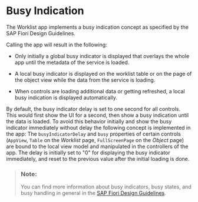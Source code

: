 <!-- loioabf1744dd30a46f1902088cadd65fbfc -->

# Busy Indication

The Worklist app implements a busy indication concept as specified by the SAP Fiori Design Guidelines.

Calling the app will result in the following:

-   Only initially a global busy indicator is displayed that overlays the whole app until the metadata of the service is loaded.

-   A local busy indicator is displayed on the worklist table or on the page of the object view while the data from the service is loading.

-   When controls are loading additional data or getting refreshed, a local busy indication is displayed automatically.


By default, the busy indicator delay is set to one second for all controls. This would first show the UI for a second, then show a busy indication until the data is loaded. To avoid this behavior initially and show the busy indicator immediately without delay the following concept is implemented in the app: The `busyIndicatorDelay` and `busy` properties of certain controls \(`AppView`, `Table` on the *Worklist* page, `FullScreenPage` on the *Object* page\) are bound to the local view model and manipulated in the controllers of the app. The delay is initially set to "0" for displaying the busy indicator immediately, and reset to the previous value after the initial loading is done.

> ### Note:  
> You can find more information about busy indicators, busy states, and busy handling in general in the [SAP Fiori Design Guidelines](https://experience.sap.com/fiori-design/).

